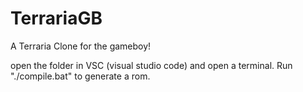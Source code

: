 # TerrariaGB
 A Terraria Clone for the gameboy!


open the folder in VSC (visual studio code) and open a terminal.
Run "./compile.bat" to generate a rom.
